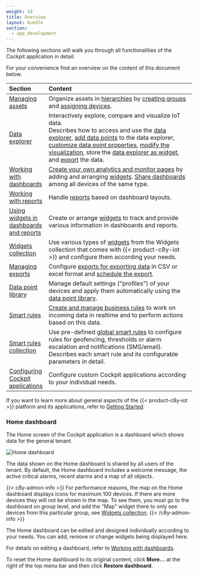 ```yaml
---
weight: 10
title: Overview
layout: bundle
section: 
  - app_development
---
```


The following sections will walk you through all functionalities of the Cockpit application in detail.

For your convenience find an overview on the content of this document below.

<table>
<thead>
<colgroup>
   <col style="width: 20%;">
   <col style="width: 80%;">
</colgroup>
<tr>
<th align="left">Section</th>
<th align="left">Content</th>
</tr>
</thead>
<tbody>
<tr>
<td align="left"><a href="#managing-assets">Managing assets</a></td>
<td align="left">Organize assets in <a href="#hierarchies">hierarchies</a> by <a href="#creating-groups">creating groups</a> and <a href="#assigning-devices">assigning devices</a>.</td>
</tr>
<tr>
<td align="left"><a href="#data-explorer">Data explorer</a></td>
<td align="left">Interactively explore, compare and visualize IoT data. <br> Describes how to access and use the <a href="#data-explorer">data explorer</a>, <a href="#add-data-points">add data points</a> to the data explorer, <a href="#customize-data-points">customize data point properties</a>, <a href="#change-visualization">modify the visualization</a>, store the <a href="#create-widget">data explorer as widget</a>, and <a href="#export-data">export</a> the data.</td>
</tr>
<tr>
<td align="left"><a href="#dashboards">Working with dashboards</a></td>
<td align="left"><a href="#creating-dashboards">Create your own analytics and monitor pages</a> by adding and arranging <a href="#adding-widgets">widgets</a>. <a href="#sharing-dashboards">Share dashboards</a> among all devices of the same type.</td>
</tr>
</tr>
<tr>
<td align="left"><a href="#reports">Working with reports</a></td>
<td align="left">Handle <a href="#reports">reports</a> based on dashboard layouts.</td>
</tr>
</tr>
<tr>
<td align="left"><a href="#using-widgets">Using widgets in dashboards and reports</a></td>
<td align="left">Create or arrange <a href="#using-widgets">widgets</a> to track and provide various information in dashboards and reports.</td>
</tr>
<tr>
<td align="left"><a href="#widgets-collection">Widgets collection</a></td>
<td align="left">Use various types of <a href="#widgets-collection">widgets</a> from the Widgets collection that comes with {{< product-c8y-iot >}} and configure them according your needs.</td>
</tr>
<tr>
<td align="left"><a href="#exports">Managing exports</a></td>
<td align="left">Configure <a href="#exports">exports for exporting data</a> in CSV or excel format and <a href="#schedule-export">schedule the export</a>.</td>
</tr>
<tr>
<td align="left"><a href="#data-point-library">Data point library</a></td>
<td align="left">Manage default settings ("profiles") of your devices and apply them automatically using the <a href="#data-point-library">data point library</a>.</td>
</tr>
<tr>
<td align="left"><a href="#smart-rules">Smart rules</a></td>
<td align="left"><a href="#create-rules">Create and manage business rules</a> to work on incoming data in realtime and to perform actions based on this data.</td>
</tr>
<tr>
<td align="left"><a href="#smart-rules-collection">Smart rules collection</a></td>
<td align="left">Use pre-defined <a href="#smart-rules-collection">global smart rules</a> to configure rules for geofencing, thresholds or alarm escalation and notifications (SMS/email). Describes each smart rule and its configurable parameters in detail.</td>
</tr>
<tr>
<td align="left"><a href="#configuration">Configuring Cockpit applications</a></td>
<td align="left">Configure custom Cockpit applications according to your individual needs.</td>
</tr>
</tbody>
</table>

If you want to learn more about general aspects of the {{< product-c8y-iot >}} platform and its applications, refer to [Getting Started](/users-guide/getting-started).

<a name="home"></a>
### Home dashboard

The Home screen of the Cockpit application is a dashboard which shows data for the general tenant.

![Home dashboard](/images/users-guide/cockpit/cockpit-home-screen.png)

The data shown on the Home dashboard is shared by all users of the tenant. By default, the Home dashboard includes a welcome message, the active critical alarms, recent alarms and a map of all objects.

{{< c8y-admon-info >}}
For performance reasons, the map on the Home dashboard displays icons for maximum 100 devices. If there are more devices they will not be shown in the map. To see them, you must go to the dashboard on group level, and add the "Map" widget there to only see devices from this particular group, see [Widgets collection](#widgets-collection).
{{< /c8y-admon-info >}}

The Home dashboard can be edited and designed individually according to your needs. You can add, remove or change widgets being displayed here.

For details on editing a dashboard, refer to [Working with dashboards](#dashboards).

To reset the Home dashboard to its original content, click **More...** at the right of the top menu bar and then click **Restore dashboard**.
